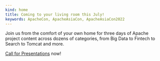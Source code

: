 ```yaml
---
kind: home
title: Coming to your living room this July!
keywords: ApacheCon, ApacheAsiaCon, ApacheAsiaCon2022
---
```

Join us from the comfort of your own home for three days of Apache project content across dozens of categories, from Big Data to Fintech to Search to Tomcat and more.

[Call for Presentations](./cfp.html) now!
